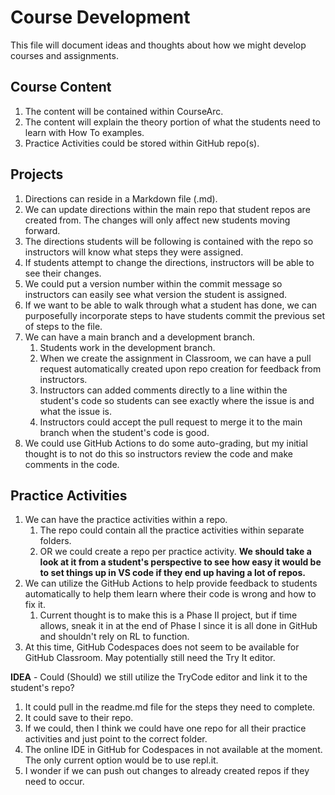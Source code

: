 # Course Development
This file will document ideas and thoughts about how we might develop courses and assignments.

## Course Content
1. The content will be contained within CourseArc.
2. The content will explain the theory portion of what the students need to learn with How To examples.
3. Practice Activities could be stored within GitHub repo(s).

## Projects
1. Directions can reside in a Markdown file (.md). 
2. We can update directions within the main repo that student repos are created from. The changes will only affect new students moving forward.
3. The directions students will be following is contained with the repo so instructors will know what steps they were assigned. 
4. If students attempt to change the directions, instructors will be able to see their changes.
5. We could put a version number within the commit message so instructors can easily see what version the student is assigned.
6. If we want to be able to walk through what a student has done, we can purposefully incorporate steps to have students commit the previous set of steps to the file.
7. We can have a main branch and a development branch. 
   1. Students work in the development branch. 
   2. When we create the assignment in Classroom, we can have a pull request automatically created upon repo creation for feedback from instructors.
   3. Instructors can added comments directly to a line within the student's code so students can see exactly where the issue is and what the issue is.
   4. Instructors could accept the pull request to merge it to the main branch when the student's code is good.
8. We could use GitHub Actions to do some auto-grading, but my initial thought is to not do this so instructors review the code and make comments in the code.
  
## Practice Activities
1. We can have the practice activities within a repo.
   1. The repo could contain all the practice activities within separate folders.
   2. OR we could create a repo per practice activity. **We should take a look at it from a student's perspective to see how easy it would be to set things up in VS code if they end up having a lot of repos.**
2. We can utilize the GitHub Actions to help provide feedback to students automatically to help them learn where their code is wrong and how to fix it.
   1. Current thought is to make this is a Phase II project, but if time allows, sneak it in at the end of Phase I since it is all done in GitHub and shouldn't rely on RL to function.
3. At this time, GitHub Codespaces does not seem to be available for GitHub Classroom. May potentially still need the Try It editor.

**IDEA** - Could (Should) we still utilize the TryCode editor and link it to the student's repo?
1. It could pull in the readme.md file for the steps they need to complete. 
2. It could save to their repo.
3. If we could, then I think we could have one repo for all their practice activities and just point to the correct folder.
4. The online IDE in GitHub for Codespaces in not available at the moment. The only current option would be to use repl.it.
5. I wonder if we can push out changes to already created repos if they need to occur.
